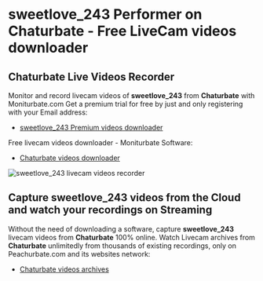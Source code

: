 # sweetlove_243 Performer on Chaturbate - Free LiveCam videos downloader

## Chaturbate Live Videos Recorder

Monitor and record livecam videos of **sweetlove_243** from **Chaturbate** with Moniturbate.com
Get a premium trial for free by just and only registering with your Email address:
* [sweetlove_243 Premium videos downloader](https://moniturbate.com/request-demo-licence-key.html)

Free livecam videos downloader - Moniturbate Software:
* [Chaturbate videos downloader](https://moniturbate.com/moniturbate-download-software.html)

![sweetlove_243 livecam videos recorder](https://peachurnet.com/templates/moniturbate-software.png)


## Capture sweetlove_243 videos from the Cloud and watch your recordings on Streaming

Without the need of downloading a software, capture **sweetlove_243** livecam videos from **Chaturbate** 100% online.
Watch Livecam archives from **Chaturbate** unlimitedly from thousands of existing recordings, only on Peachurbate.com and its websites network:
* [Chaturbate videos archives](https://peachurnet.com/)